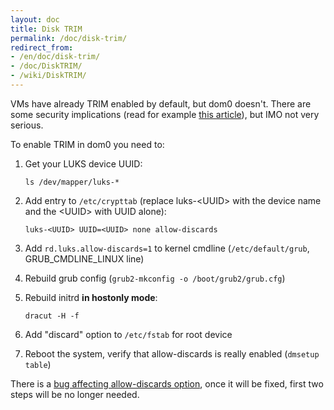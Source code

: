```yaml
---
layout: doc
title: Disk TRIM
permalink: /doc/disk-trim/
redirect_from:
- /en/doc/disk-trim/
- /doc/DiskTRIM/
- /wiki/DiskTRIM/
---
```


VMs have already TRIM enabled by default, but dom0 doesn't. There are some security implications (read for example [this article](https://asalor.blogspot.com/2011/08/trim-dm-crypt-problems.html)), but IMO not very serious.

To enable TRIM in dom0 you need to:

1.  Get your LUKS device UUID:

    ~~~
    ls /dev/mapper/luks-*
    ~~~

2.  Add entry to `/etc/crypttab` (replace luks-\<UUID\> with the device name and the \<UUID\> with UUID alone):

    ~~~
    luks-<UUID> UUID=<UUID> none allow-discards
    ~~~

3.  Add `rd.luks.allow-discards=1` to kernel cmdline (`/etc/default/grub`, GRUB\_CMDLINE\_LINUX line)
4.  Rebuild grub config (`grub2-mkconfig -o /boot/grub2/grub.cfg`)
5.  Rebuild initrd **in hostonly mode**:

    ~~~
    dracut -H -f
    ~~~

6.  Add "discard" option to `/etc/fstab` for root device
7.  Reboot the system, verify that allow-discards is really enabled (`dmsetup table`)

There is a [bug affecting allow-discards option](https://bugzilla.redhat.com/show_bug.cgi?id=890533), once it will be fixed, first two steps will be no longer needed.
